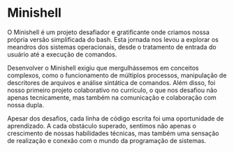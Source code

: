 # Minishell

O Minishell é um projeto desafiador e gratificante onde criamos nossa própria versão simplificada do bash. Esta jornada nos levou a explorar os meandros dos sistemas operacionais, desde o tratamento de entrada do usuário até a execução de comandos.

Desenvolver o Minishell exigiu que mergulhássemos em conceitos complexos, como o funcionamento de múltiplos processos, manipulação de descritores de arquivos e análise sintática de comandos. Além disso, foi nosso primeiro projeto colaborativo no currículo, o que nos desafiou não apenas tecnicamente, mas também na comunicação e colaboração com nossa dupla.

Apesar dos desafios, cada linha de código escrita foi uma oportunidade de aprendizado. A cada obstáculo superado, sentimos não apenas o crescimento de nossas habilidades técnicas, mas também uma sensação de realização e conexão com o mundo da programação de sistemas.
